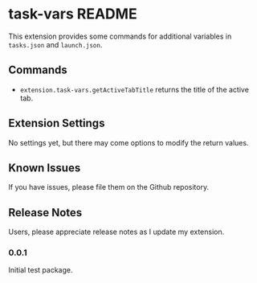 # task-vars README

This extension provides some commands for additional variables in `tasks.json` and `launch.json`.

## Commands

* `extension.task-vars.getActiveTabTitle` returns the title of the active tab. 

## Extension Settings

No settings yet, but there may come options to modify the return values.

## Known Issues

If you have issues, please file them on the Github repository.

## Release Notes

Users, please appreciate release notes as I update my extension.

### 0.0.1

Initial test package.
